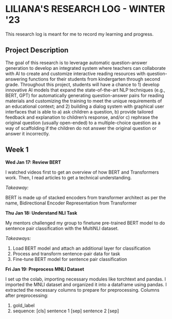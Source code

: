 # LILIANA'S RESEARCH LOG - WINTER '23

This research log is meant for me to record my learning and progress.

## Project Description
The goal of this research is to leverage automatic question-answer generation to develop an integrated system where teachers can collaborate with AI to create and customize interactive reading resources with question-answering functions for their students from kindergarten through second grade. Throughout this project, students will have a chance to 1) develop innovative AI models that expand the state-of-the-art NLP techniques (e.g., BERT, GPT) for automatically generating question-answer pairs for reading materials and customizing the training to meet the unique requirements of an educational context; and 2) building a dialog system with graphical user interfaces that is able to a) ask children a question, b) provide tailored feedback and explanation to children’s response, and/or c) rephrase the original question (usually open-ended) to a multiple-choice question as a way of scaffolding if the children do not answer the original question or answer it incorrectly.

## Week 1

**Wed Jan 17: Review BERT**

I watched videos first to get an overview of how BERT and Transformers work. Then, I read articles to get a technical understanding. 

*Takeaway:*

BERT is made up of stacked encoders from transformer architect as per the name, Bidirectional Encoder Representation from Transformer

**Thu Jan 18: Understand NLI Task**

My mentors challenged my group to finetune pre-trained BERT model to do sentence pair classification with the MultiNLI dataset. 

*Takeaways:*
1. Load BERT model and attach an additional layer for classification
2. Process and transform sentence-pair data for task
3. Fine-tune BERT model for sentence pair classification

**Fri Jan 19: Preprocess MNLI Dataset**

I set up the colab, importing necessary modules like torchtext and pandas. I imported the MNLI dataset and organized it into a dataframe using pandas. I extracted the necessary columns to prepare for preprocessing. Columns after preprocessing: 
1. gold_label
2. sequence: \[cls] sentence 1 \[sep] sentence 2 \[sep]
